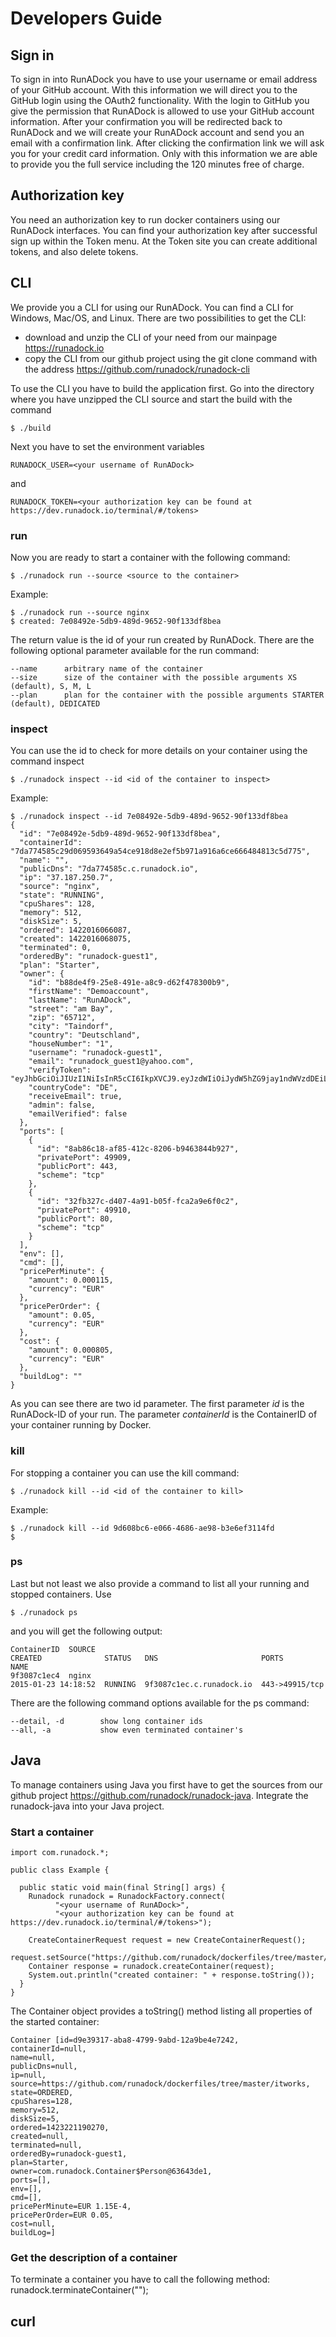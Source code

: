 Developers Guide
================

Sign in
-------

To sign in into RunADock you have to use your username or email address of your GitHub account. With this information we will direct you to the GitHub login using the OAuth2 functionality. With the login to GitHub you give the permission that RunADock is allowed to use your GitHub account information. After your confirmation you will be redirected back to RunADock and we will create your RunADock account and send you an email with a confirmation link. After clicking the confirmation link we will ask you for your credit card information. Only with this information we are able to provide you the full service including the 120 minutes free of charge.

Authorization key
-----------------

You need an authorization key to run docker containers using our RunADock interfaces. You can find your authorization key after successful sign up within the Token menu. At the Token site you can create additional tokens, and also delete tokens.

CLI
---

We provide you a CLI for using our RunADock. You can find a CLI for Windows, Mac/OS, and Linux. There are two possibilities to get the CLI:

  - download and unzip the CLI of your need from our mainpage <https://runadock.io>
  - copy the CLI from our github project using the git clone command with the address https://github.com/runadock/runadock-cli

To use the CLI you have to build the application first. Go into the directory where you have unzipped the CLI source and start the build with the command

    $ ./build

Next you have to set the environment variables 

    RUNADOCK_USER=<your username of RunADock>
and 

    RUNADOCK_TOKEN=<your authorization key can be found at https://dev.runadock.io/terminal/#/tokens>

### run

Now you are ready to start a container with the following command:

    $ ./runadock run --source <source to the container>

Example:

    $ ./runadock run --source nginx
    $ created: 7e08492e-5db9-489d-9652-90f133df8bea

The return value is the id of your run created by RunADock. There are the following optional parameter available for the run command:

    --name      arbitrary name of the container
    --size      size of the container with the possible arguments XS (default), S, M, L
    --plan      plan for the container with the possible arguments STARTER (default), DEDICATED

### inspect

You can use the id to check for more details on your container using the command inspect

    $ ./runadock inspect --id <id of the container to inspect>

Example:

    $ ./runadock inspect --id 7e08492e-5db9-489d-9652-90f133df8bea
    {
      "id": "7e08492e-5db9-489d-9652-90f133df8bea",
      "containerId": "7da774585c29d069593649a54ce918d8e2ef5b971a916a6ce666484813c5d775",
      "name": "",
      "publicDns": "7da774585c.c.runadock.io",
      "ip": "37.187.250.7",
      "source": "nginx",
      "state": "RUNNING",
      "cpuShares": 128,
      "memory": 512,
      "diskSize": 5,
      "ordered": 1422016066087,
      "created": 1422016068075,
      "terminated": 0,
      "orderedBy": "runadock-guest1",
      "plan": "Starter",
      "owner": {
        "id": "b88de4f9-25e8-491e-a8c9-d62f478300b9",
        "firstName": "Demoaccount",
        "lastName": "RunADock",
        "street": "am Bay",
        "zip": "65712",
        "city": "Taindorf",
        "country": "Deutschland",
        "houseNumber": "1",
        "username": "runadock-guest1",
        "email": "runadock_guest1@yahoo.com",
        "verifyToken": "eyJhbGciOiJIUzI1NiIsInR5cCI6IkpXVCJ9.eyJzdWIiOiJydW5hZG9jay1ndWVzdDEiLCJpYXQiOjE0MTg3MzQwODIzMDZ9.oIrjTVoAcku5dchayL7WN7tZxB2gO1uFE2iWVRawtyM=",
        "countryCode": "DE",
        "receiveEmail": true,
        "admin": false,
        "emailVerified": false
      },
      "ports": [
        {
          "id": "8ab86c18-af85-412c-8206-b9463844b927",
          "privatePort": 49909,
          "publicPort": 443,
          "scheme": "tcp"
        },
        {
          "id": "32fb327c-d407-4a91-b05f-fca2a9e6f0c2",
          "privatePort": 49910,
          "publicPort": 80,
          "scheme": "tcp"
        }
      ],
      "env": [],
      "cmd": [],
      "pricePerMinute": {
        "amount": 0.000115,
        "currency": "EUR"
      },
      "pricePerOrder": {
        "amount": 0.05,
        "currency": "EUR"
      },
      "cost": {
        "amount": 0.000805,
        "currency": "EUR"
      },
      "buildLog": ""
    }

As you can see there are two id parameter. The first parameter *id* is the RunADock-ID of your run. The parameter *containerId* is the ContainerID of your container running by Docker.

### kill

For stopping a container you can use the kill command:

    $ ./runadock kill --id <id of the container to kill>

Example:

    $ ./runadock kill --id 9d608bc6-e066-4686-ae98-b3e6ef3114fd
    $

### ps

Last but not least we also provide a command to list all your running and stopped containers. Use

    $ ./runadock ps

and you will get the following output:

    ContainerID  SOURCE                                                       CREATED              STATUS   DNS                       PORTS           NAME
    9f3087c1ec4  nginx                                                        2015-01-23 14:18:52  RUNNING  9f3087c1ec.c.runadock.io  443->49915/tcp

There are the following command options available for the ps command:

    --detail, -d        show long container ids
    --all, -a           show even terminated container's



Java
----

To manage containers using Java you first have to get the sources from our github project https://github.com/runadock/runadock-java. Integrate the runadock-java into your Java project.

### Start a container

    import com.runadock.*;
    
    public class Example {
    
      public static void main(final String[] args) {
        Runadock runadock = RunadockFactory.connect(
              "<your username of RunADock>",
              "<your authorization key can be found at https://dev.runadock.io/terminal/#/tokens>");

        CreateContainerRequest request = new CreateContainerRequest();
        request.setSource("https://github.com/runadock/dockerfiles/tree/master/itworks");
        Container response = runadock.createContainer(request);
        System.out.println("created container: " + response.toString());
      }
    }

The Container object provides a toString() method listing all properties of the started container:

    Container [id=d9e39317-aba8-4799-9abd-12a9be4e7242,
    containerId=null,
    name=null,
    publicDns=null,
    ip=null,
    source=https://github.com/runadock/dockerfiles/tree/master/itworks,
    state=ORDERED,
    cpuShares=128,
    memory=512,
    diskSize=5,
    ordered=1423221190270,
    created=null,
    terminated=null,
    orderedBy=runadock-guest1,
    plan=Starter,
    owner=com.runadock.Container$Person@63643de1,
    ports=[],
    env=[],
    cmd=[],
    pricePerMinute=EUR 1.15E-4,
    pricePerOrder=EUR 0.05,
    cost=null,
    buildLog=]

### Get the description of a container

To terminate a container you have to call the following method:
    runadock.terminateContainer("<the containerID of the container to terminate>");

curl
----
